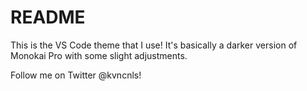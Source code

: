 # README

This is the VS Code theme that I use! It's basically a darker version of Monokai Pro with some slight adjustments.

Follow me on Twitter @kvncnls!
